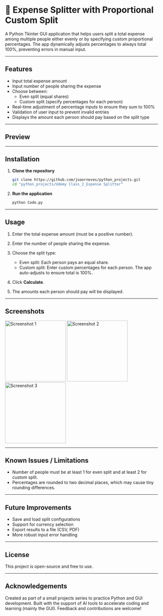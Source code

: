 # 💸 Expense Splitter with Proportional Custom Split

A Python Tkinter GUI application that helps users split a total expense among multiple people either evenly or by specifying custom proportional percentages. The app dynamically adjusts percentages to always total 100%, preventing errors in manual input.

---

## Features

- Input total expense amount  
- Input number of people sharing the expense  
- Choose between:  
  - Even split (equal shares)  
  - Custom split (specify percentages for each person)  
- Real-time adjustment of percentage inputs to ensure they sum to 100%  
- Validation of user input to prevent invalid entries  
- Displays the amount each person should pay based on the split type  

---

## Preview



---

## Installation

1. **Clone the repository**  
   ```bash
   git clone https://github.com/joaorneves/python_projects.git
   cd "python_projects/Udemy Class_2_Expense Splitter"
    ````

2. **Run the application**

   ```bash
   python Code.py
   ```

---

## Usage

1. Enter the total expense amount (must be a positive number).
2. Enter the number of people sharing the expense.
3. Choose the split type:

   * Even split: Each person pays an equal share.
   * Custom split: Enter custom percentages for each person. The app auto-adjusts to ensure total is 100%.
4. Click **Calculate**.
5. The amounts each person should pay will be displayed.

---

## Screenshots

<img width="200" alt="Screenshot 1" src="https://github.com/user-attachments/assets/c40959ae-389b-4950-bd27-27c906d2a535" />

<img width="200" alt="Screenshot 2" src="https://github.com/user-attachments/assets/48e206a7-d243-488c-b02a-6e242334e9b9" />

<img width="200" alt="Screenshot 3" src="https://github.com/user-attachments/assets/084e1e51-8ea3-42a2-9345-7ec877124946" />

---

## Known Issues / Limitations

* Number of people must be at least 1 for even split and at least 2 for custom split.
* Percentages are rounded to two decimal places, which may cause tiny rounding differences.

---

## Future Improvements

* Save and load split configurations
* Support for currency selection
* Export results to a file (CSV, PDF)
* More robust input error handling

---

## License

This project is open-source and free to use.

---

## Acknowledgements

Created as part of a small projects series to practice Python and GUI development.
Built with the support of AI tools to accelerate coding and learning (mainly the GUI).
Feedback and contributions are welcome!

